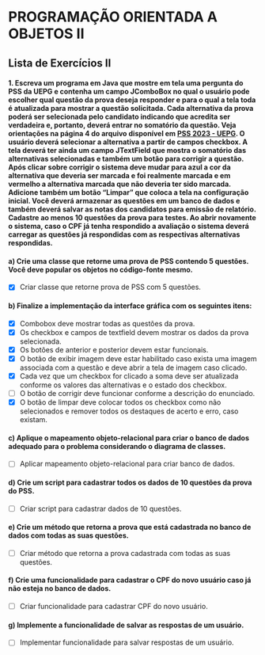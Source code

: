 # PROGRAMAÇÃO ORIENTADA A OBJETOS II
## Lista de Exercícios II

#### 1. Escreva um programa em Java que mostre em tela uma pergunta do PSS da UEPG e contenha um campo JComboBox no qual o usuário pode escolher qual questão da prova deseja responder e para o qual a tela toda é atualizada para mostrar a questão solicitada. Cada alternativa da prova poderá ser selecionada pelo candidato indicando que acredita ser verdadeira e, portanto, deverá entrar no somatório da questão. Veja orientações na página 4 do arquivo disponível em [PSS 2023 - UEPG](https://cps.uepg.br/pss/documentos/2023/provas/PSS_2.pdf). O usuário deverá selecionar a alternativa a partir de campos checkbox. A tela deverá ter ainda um campo JTextField que mostra o somatório das alternativas selecionadas e também um botão para corrigir a questão. Após clicar sobre corrigir o sistema deve mudar para azul a cor da alternativa que deveria ser marcada e foi realmente marcada e em vermelho a alternativa marcada que não deveria ter sido marcada. Adicione também um botão “Limpar” que coloca a tela na configuração inicial. Você deverá armazenar as questões em um banco de dados e também deverá salvar as notas dos candidatos para emissão de relatório. Cadastre ao menos 10 questões da prova para testes. Ao abrir novamente o sistema, caso o CPF já tenha respondido a avaliação o sistema deverá carregar as questões já respondidas com as respectivas alternativas respondidas.

#### a) Crie uma classe que retorne uma prova de PSS contendo 5 questões. Você deve popular os objetos no código-fonte mesmo.

- [x] Criar classe que retorne prova de PSS com 5 questões.

#### b) Finalize a implementação da interface gráfica com os seguintes itens:

- [x] Combobox deve mostrar todas as questões da prova.
- [x] Os checkbox e campos de textfield devem mostrar os dados da prova selecionada.
- [x] Os botões de anterior e posterior devem estar funcionais.
- [x] O botão de exibir imagem deve estar habilitado caso exista uma imagem associada com a questão e deve abrir a tela de imagem caso clicado.
- [x] Cada vez que um checkbox for clicado a soma deve ser atualizada conforme os valores das alternativas e o estado dos checkbox.
- [ ] O botão de corrigir deve funcionar conforme a descrição do enunciado.
- [x] O botão de limpar deve colocar todos os checkbox como não selecionados e remover todos os destaques de acerto e erro, caso existam.

#### c) Aplique o mapeamento objeto-relacional para criar o banco de dados adequado para o problema considerando o diagrama de classes.

- [ ] Aplicar mapeamento objeto-relacional para criar banco de dados.

#### d) Crie um script para cadastrar todos os dados de 10 questões da prova do PSS.

- [ ] Criar script para cadastrar dados de 10 questões.

#### e) Crie um método que retorna a prova que está cadastrada no banco de dados com todas as suas questões.

- [ ] Criar método que retorna a prova cadastrada com todas as suas questões.

#### f) Crie uma funcionalidade para cadastrar o CPF do novo usuário caso já não esteja no banco de dados.

- [ ] Criar funcionalidade para cadastrar CPF do novo usuário.

#### g) Implemente a funcionalidade de salvar as respostas de um usuário.

- [ ] Implementar funcionalidade para salvar respostas de um usuário.
